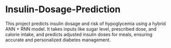 # Insulin-Dosage-Prediction
This project predicts insulin dosage and risk of hypoglycemia using a hybrid ANN + RNN model. It takes inputs like sugar level, prescribed dose, and calorie intake, and predicts adjusted insulin doses for meals, ensuring accurate and personalized diabetes management.
